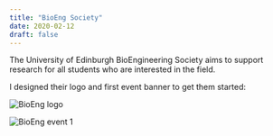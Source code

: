 ```yaml
---
title: "BioEng Society"
date: 2020-02-12
draft: false
---
```


The University of Edinburgh BioEngineering Society aims to support research for all students who are interested in the field.

I designed their logo and first event banner to get them started:

![BioEng logo](/bioeng/logo.png)

![BioEng event 1](/bioeng/event-1.png)
